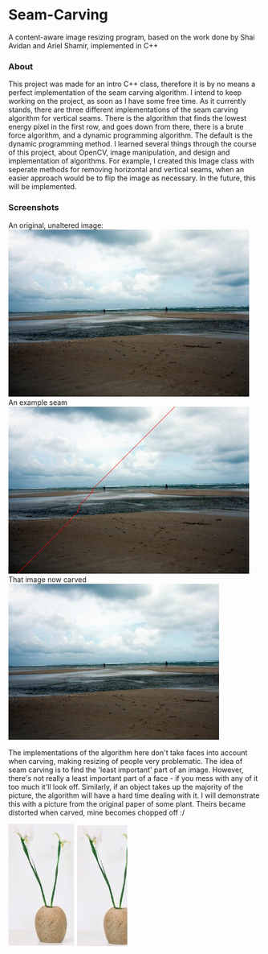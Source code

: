 # Seam-Carving
A content-aware image resizing program, based on the work done by Shai Avidan and Ariel Shamir, implemented in C++

### About
This project was made for an intro C++ class, therefore it is by no means a perfect implementation of the seam carving algorithm. I intend to keep working on the project, as soon as I have some free time. As it currently stands, there are three different implementations of the seam carving algorithm for vertical seams. There is the algorithm that finds the lowest energy pixel in the first row, and goes down from there, there is a brute force algorithm, and a dynamic programming algorithm. The default is the dynamic programming method. I learned several things through the course of this project, about OpenCV, image manipulation, and design and implementation of algorithms. For example, I created this Image class with seperate methods for removing horizontal and vertical seams, when an easier approach would be to flip the image as necessary. In the future, this will be implemented.

### Screenshots
An original, unaltered image:  
![Unaltered sea](https://github.com/Aaron-G-9/Seam-Carving/blob/master/pictures/sea-thai.jpg)  
An example seam  
![sea with seam](https://github.com/Aaron-G-9/Seam-Carving/blob/master/pictures/SEAM_sea.png) 
That image now carved  
![carved sea](https://github.com/Aaron-G-9/Seam-Carving/blob/master/pictures/sea-carved.png) 


The implementations of the algorithm here don't take faces into account when carving, making resizing of people very problematic. The idea of seam carving is to find the 'least important' part of an image. However, there's not really a least important part of a face - if you mess with any of it too much it'll look off. Similarly, if an object takes up the majority of the picture, the algorithm will have a hard time dealing with it. I will demonstrate this with a picture from the original paper of some plant. Theirs became distorted when carved, mine becomes chopped off :/  


![Original Plant](https://github.com/Aaron-G-9/Seam-Carving/blob/master/pictures/bad-plant.png) 
![Carved Plant](https://github.com/Aaron-G-9/Seam-Carving/blob/master/pictures/plant-carved.png) 
